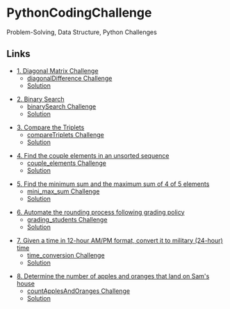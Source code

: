 # PythonCodingChallenge
Problem-Solving, Data Structure, Python Challenges


## Links  
<!-- TOC -->
- [1. Diagonal Matrix Challenge]()   
    - [diagonalDifference Challenge](https://www.hackerrank.com/challenges/diagonal-difference/problem)  
    - [Solution](diagonalDifference.py)
<!-- /TOC -->
<!-- TOC -->
- [2. Binary Search]()   
    - [binarySearch Challenge](https://www.interviewbit.com/courses/programming/topics/binary-search/)  
    - [Solution](binarySearch.py)
<!-- /TOC -->
<!-- TOC -->
- [3. Compare the Triplets]()   
    - [compareTriplets Challenge](https://www.hackerrank.com/challenges/compare-the-triplets/problem?h_r=profile)  
    - [Solution](compareTriplets.py)
<!-- /TOC -->
<!-- TOC -->
- [4. Find the couple elements in an unsorted sequence]()   
    - [couple_elements Challenge](https://twitter.com/darajischool/status/1446452504355557377)  
    - [Solution](couple_elements.py)
<!-- /TOC -->
<!-- TOC -->
- [5. Find the minimum sum and the maximum sum of 4 of 5 elements ]()
    - [mini_max_sum Challenge](https://www.hackerrank.com/challenges/mini-max-sum/problem)  
    - [Solution](mini_max_sum.py)
<!-- /TOC -->
<!-- TOC -->
- [6. Automate the rounding process following grading policy]()
    - [grading_students Challenge](https://www.hackerrank.com/challenges/grading/problem)  
    - [Solution](grading_students.py)
<!-- /TOC -->
<!-- TOC -->
- [7. Given a time in 12-hour AM/PM format, convert it to military (24-hour) time]()
    - [time_conversion Challenge](https://www.hackerrank.com/challenges/time-conversion/problem)  
    - [Solution](time_conversion.py)
<!-- /TOC -->
<!-- TOC -->
- [8. Determine the number of apples and oranges that land on Sam's house]()
    - [countApplesAndOranges Challenge](https://www.hackerrank.com/challenges/apple-and-orange/problem)  
    - [Solution](countApplesAndOranges.py)
<!-- /TOC -->


